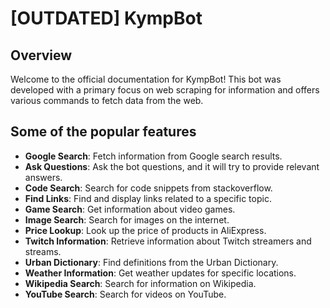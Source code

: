 # [OUTDATED] KympBot

## Overview

Welcome to the official documentation for KympBot! This bot was developed with a primary focus on web scraping for information and offers various commands to fetch data from the web.

## Some of the popular features

- **Google Search**: Fetch information from Google search results.
- **Ask Questions**: Ask the bot questions, and it will try to provide relevant answers.
- **Code Search**: Search for code snippets from stackoverflow.
- **Find Links**: Find and display links related to a specific topic.
- **Game Search**: Get information about video games.
- **Image Search**: Search for images on the internet.
- **Price Lookup**: Look up the price of products in AliExpress.
- **Twitch Information**: Retrieve information about Twitch streamers and streams.
- **Urban Dictionary**: Find definitions from the Urban Dictionary.
- **Weather Information**: Get weather updates for specific locations.
- **Wikipedia Search**: Search for information on Wikipedia.
- **YouTube Search**: Search for videos on YouTube.
